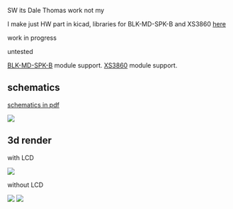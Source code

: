 SW  its Dale Thomas work not my

I make just HW part in kicad, libraries for BLK-MD-SPK-B and XS3860 <a href="https://github.com/tomaskovacik/hw/tree/master/kicad/library">here</a>

work in progress

untested

<a href="http://kovo-blog.blogspot.sk/2015/01/breadboard-adapter-for-blk-md-spk-b.html">BLK-MD-SPK-B</a> module support.
<a href="http://kovo-blog.blogspot.sk/2015/06/xs3868-breadbord-adapter.html">XS3860</a> module support.

schematics
------------
<a href="https://github.com/tomaskovacik/fordacp/raw/master/hw/schematics.pdf">schematics in pdf</a>

<img src="https://raw.githubusercontent.com/tomaskovacik/fordacp/master/hw/schematics.png">

3d render
---------

with LCD

<img src="https://raw.githubusercontent.com/tomaskovacik/fordacp/master/hw/fordacp_3d.png">

without LCD

<img src="https://raw.githubusercontent.com/tomaskovacik/fordacp/master/hw/fordacp_noLCD_3d.png">

<img src="https://raw.githubusercontent.com/tomaskovacik/fordacp/master/hw/fordacp_noLCD_back_3d.png">



